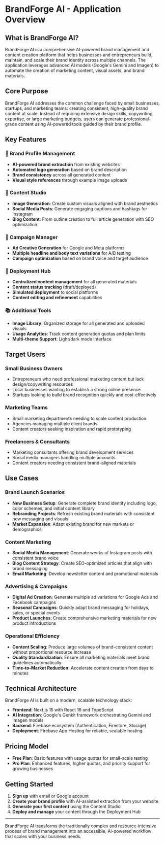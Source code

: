 # BrandForge AI - Application Overview

## What is BrandForge AI?

BrandForge AI is a comprehensive AI-powered brand management and content creation platform that helps businesses and entrepreneurs build, maintain, and scale their brand identity across multiple channels. The application leverages advanced AI models (Google's Gemini and Imagen) to automate the creation of marketing content, visual assets, and brand materials.

## Core Purpose

BrandForge AI addresses the common challenge faced by small businesses, startups, and marketing teams: creating consistent, high-quality brand content at scale. Instead of requiring extensive design skills, copywriting expertise, or large marketing budgets, users can generate professional-grade content using AI-powered tools guided by their brand profile.

## Key Features

### 🎯 **Brand Profile Management**
- **AI-powered brand extraction** from existing websites
- **Automated logo generation** based on brand description
- **Brand consistency** across all generated content
- **Visual style references** through example image uploads

### 🎨 **Content Studio**
- **Image Generation**: Create custom visuals aligned with brand aesthetics
- **Social Media Posts**: Generate engaging captions and hashtags for Instagram
- **Blog Content**: From outline creation to full article generation with SEO optimization

### 📢 **Campaign Manager**
- **Ad Creative Generation** for Google and Meta platforms
- **Multiple headline and body text variations** for A/B testing
- **Campaign optimization** based on brand voice and target audience

### 🚀 **Deployment Hub**
- **Centralized content management** for all generated materials
- **Content status tracking** (draft/deployed)
- **Simulated deployment** to social platforms
- **Content editing and refinement** capabilities

### 📚 **Additional Tools**
- **Image Library**: Organized storage for all generated and uploaded visuals
- **Usage Analytics**: Track content generation quotas and plan limits
- **Multi-theme Support**: Light/dark mode interface

## Target Users

### **Small Business Owners**
- Entrepreneurs who need professional marketing content but lack design/copywriting resources
- Local businesses wanting to establish a strong online presence
- Startups looking to build brand recognition quickly and cost-effectively

### **Marketing Teams**
- Small marketing departments needing to scale content production
- Agencies managing multiple client brands
- Content creators seeking inspiration and rapid prototyping

### **Freelancers & Consultants**
- Marketing consultants offering brand development services
- Social media managers handling multiple accounts
- Content creators needing consistent brand-aligned materials

## Use Cases

### **Brand Launch Scenarios**
- **New Business Setup**: Generate complete brand identity including logo, color schemes, and initial content library
- **Rebranding Projects**: Refresh existing brand materials with consistent new messaging and visuals
- **Market Expansion**: Adapt existing brand for new markets or demographics

### **Content Marketing**
- **Social Media Management**: Generate weeks of Instagram posts with consistent brand voice
- **Blog Content Strategy**: Create SEO-optimized articles that align with brand messaging
- **Email Marketing**: Develop newsletter content and promotional materials

### **Advertising & Campaigns**
- **Digital Ad Creation**: Generate multiple ad variations for Google Ads and Facebook campaigns
- **Seasonal Campaigns**: Quickly adapt brand messaging for holidays, sales, or special events
- **Product Launches**: Create comprehensive marketing materials for new product introductions

### **Operational Efficiency**
- **Content Scaling**: Produce large volumes of brand-consistent content without proportional resource increase
- **Quality Standardization**: Ensure all marketing materials meet brand guidelines automatically
- **Time-to-Market Reduction**: Accelerate content creation from days to minutes

## Technical Architecture

BrandForge AI is built on a modern, scalable technology stack:

- **Frontend**: Next.js 15 with React 19 and TypeScript
- **AI Integration**: Google's Genkit framework orchestrating Gemini and Imagen models
- **Backend**: Firebase ecosystem (Authentication, Firestore, Storage)
- **Deployment**: Firebase App Hosting for reliable, scalable hosting

## Pricing Model

- **Free Plan**: Basic features with usage quotas for small-scale testing
- **Pro Plan**: Enhanced features, higher quotas, and priority support for growing businesses

## Getting Started

1. **Sign up** with email or Google account
2. **Create your brand profile** with AI-assisted extraction from your website
3. **Generate your first content** using the Content Studio
4. **Deploy and manage** your content through the Deployment Hub

---

BrandForge AI transforms the traditionally complex and resource-intensive process of brand management into an accessible, AI-powered workflow that scales with your business needs.